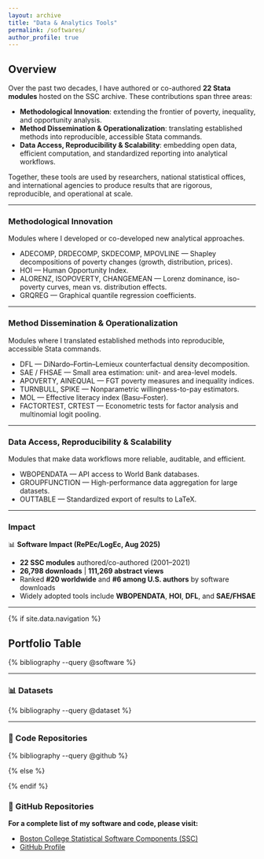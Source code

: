 ```yaml
---
layout: archive
title: "Data & Analytics Tools"
permalink: /softwares/
author_profile: true
---
```


## Overview

Over the past two decades, I have authored or co-authored **22 Stata modules** hosted on the SSC archive. These contributions span three areas:  
- **Methodological Innovation**: extending the frontier of poverty, inequality, and opportunity analysis.  
- **Method Dissemination & Operationalization**: translating established methods into reproducible, accessible Stata commands.  
- **Data Access, Reproducibility & Scalability**: embedding open data, efficient computation, and standardized reporting into analytical workflows.  

Together, these tools are used by researchers, national statistical offices, and international agencies to produce results that are rigorous, reproducible, and operational at scale.

---

### Methodological Innovation  
Modules where I developed or co-developed new analytical approaches.  

- ADECOMP, DRDECOMP, SKDECOMP, MPOVLINE — Shapley decompositions of poverty changes (growth, distribution, prices).  
- HOI — Human Opportunity Index.  
- ALORENZ, ISOPOVERTY, CHANGEMEAN — Lorenz dominance, iso-poverty curves, mean vs. distribution effects.  
- GRQREG — Graphical quantile regression coefficients.  

---

### Method Dissemination & Operationalization  
Modules where I translated established methods into reproducible, accessible Stata commands.  

- DFL — DiNardo–Fortin–Lemieux counterfactual density decomposition.  
- SAE / FHSAE — Small area estimation: unit- and area-level models.  
- APOVERTY, AINEQUAL — FGT poverty measures and inequality indices.  
- TURNBULL, SPIKE — Nonparametric willingness-to-pay estimators.  
- MOL — Effective literacy index (Basu–Foster).  
- FACTORTEST, CRTEST — Econometric tests for factor analysis and multinomial logit pooling.  

---

### Data Access, Reproducibility & Scalability  
Modules that make data workflows more reliable, auditable, and efficient.  

- WBOPENDATA — API access to World Bank databases.  
- GROUPFUNCTION — High-performance data aggregation for large datasets.  
- OUTTABLE — Standardized export of results to LaTeX.  

---

### Impact  

📊 **Software Impact (RePEc/LogEc, Aug 2025)**  

- **22 SSC modules** authored/co-authored (2001–2021)  
- **26,798 downloads** | **111,269 abstract views**  
- Ranked **#20 worldwide** and **#6 among U.S. authors** by software downloads  
- Widely adopted tools include **WBOPENDATA**, **HOI**, **DFL**, and **SAE/FHSAE**

---

{% if site.data.navigation %}
<!-- Jekyll Scholar is available in CI builds -->

## Portfolio Table  

{% bibliography --query @software %}

---

### 📊 Datasets

{% bibliography --query @dataset %}

---

### 🐙 Code Repositories

{% bibliography --query @github %}

{% else %}
<!-- Static fallback for GitHub Pages build -->


{% endif %}


### 🐙 GitHub Repositories
**For a complete list of my software and code, please visit:**

- [Boston College Statistical Software Components (SSC)](https://ideas.repec.org/e/pwa88.html)
- [GitHub Profile](https://github.com/jpazvd)
